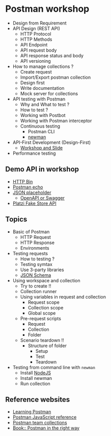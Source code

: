 # Postman workshop
* Design from Requirement
* API Design (REST API)
  * HTTP Protocol
  * HTTP Methods
  * API Endpoint
  * API request body
  * API response status and body
  * API versioning
* How to manage collections ?
  * Create request
  * Import/Export postman collection
  * Design first
  * Write documentation
  * Mock server for collections
* API testing with Postman
  * Why and What to test ?
  * How to test ?
  * Working with Postbot
  * Working with Postman interceptor
  * Continuous testing
    * Postman CLI 
    * [newman](https://www.npmjs.com/package/newman) 
* API-First Development (Design-First)
  * [Workshop and Slide ](https://github.com/up1/workshop-api-first)
* Performance testing

## Demo API in workshop
* [HTTP Bin](https://httpbin.org/)
* [Postman echo](https://postman-echo.com)
* [JSON placeholder](https://jsonplaceholder.typicode.com)
  * [OpenAPI or Swagger](https://fakerestapi.azurewebsites.net/index.html)
* [Platzi Fake Store API](https://fakeapi.platzi.com/en/rest/introduction)

## Topics
* Basic of Postman
  * HTTP Request
  * HTTP Response
  * Environments
* Testing requests
  * How to testing ?
  * Testing symtax
  * Use 3-party libraries
  * [JSON Schema](https://json-schema.org/understanding-json-schema/)
* Using workspace and collection
  * Try to create !!
  * Collection runner
  * Using variables in request and collection
    * Request scope
    * Collection scope
    * Global scope
  * Pre-request scripts
    * Request
    * Collection
    * Folder
  * Scenario teardown !!
    * Structure of folder
      * Setup
      * Test
      * Teardown
* Testing from command line with `newman`
  * Install [NodeJS](https://nodejs.org)
  * Install newman
  * Run collection

## Reference websites
* [Learning Postman](https://learning.postman.com/docs/introduction/overview/)
* [Postman JavaScript reference](https://learning.postman.com/docs/writing-scripts/script-references/postman-sandbox-api-reference/)
* [Postman team collections](https://www.postman.com/postman/workspace/postman-team-collections/overview)
* [Book:: Postman in the right way](https://docs.google.com/document/d/1TLiRHqOqxx4MOCJRxxKLZbseelg0EncwX_HZj3MzyJo/edit?usp=sharing)
